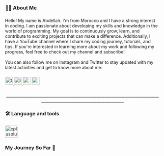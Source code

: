 <h3 align="left">👩‍💻  About Me</h3>

###

<p align="left">Hello! My name is Abdellah. I'm from Morocco and I have a strong interest in coding. I am passionate about developing my skills and knowledge in the world of programming. My goal is to continuously grow, learn, and contribute to exciting projects that can make a difference. Additionally, I have a YouTube channel where I share my coding journey, tutorials, and tips. If you're interested in learning more about my work and following my progress, feel free to check out my channel and subscribe!<br><br>You can also follow me on Instagram and Twitter to stay updated with my latest activities and get to know more about me:</p>

###

<div align="left">
  <a href="https://x.com/abdou_dmt" target="_blank">
    <img src="https://img.shields.io/static/v1?message=Twitter&logo=twitter&label=&color=1DA1F2&logoColor=white&labelColor=&style=for-the-badge" height="25" alt="twitter logo"  />
  </a>
  <a href="https://www.instagram.com/abdellah_437/" target="_blank">
    <img src="https://img.shields.io/static/v1?message=Instagram&logo=instagram&label=&color=E4405F&logoColor=white&labelColor=&style=for-the-badge" height="25" alt="instagram logo"  />
  </a>
  <img src="https://img.shields.io/static/v1?message=Gmail&logo=gmail&label=&color=D14836&logoColor=white&labelColor=&style=for-the-badge" height="25" alt="gmail logo"  />
  <a href="https://www.youtube.com/@codeAbdellah2004" target="_blank">
    <img src="https://img.shields.io/static/v1?message=Youtube&logo=youtube&label=&color=FF0000&logoColor=white&labelColor=&style=for-the-badge" height="25" alt="youtube logo"  />
  </a>
</div>

###

<p align="center">________________________________________________________________________________________________________________________</p>

###

<h3 align="left">🛠 Language and tools</h3>

###

<div align="left">
  <img src="https://cdn.jsdelivr.net/gh/devicons/devicon/icons/cplusplus/cplusplus-original.svg" height="40" alt="cplusplus logo"  />
</div>

###

<h3 align="left">My Journey So Far 🌟</h3>

###
